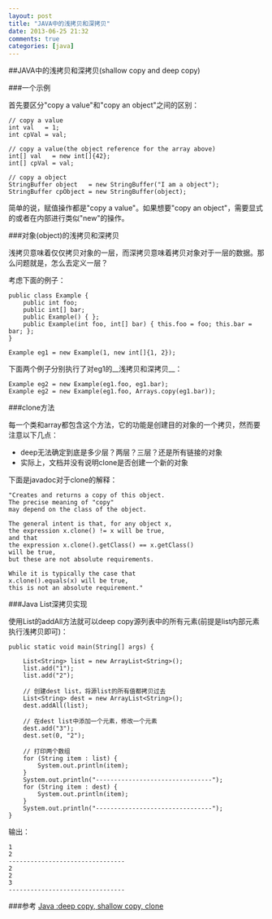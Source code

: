 ```yaml
---
layout: post
title: "JAVA中的浅拷贝和深拷贝"
date: 2013-06-25 21:32
comments: true
categories: [java]
---
```


##JAVA中的浅拷贝和深拷贝(shallow copy and deep copy)

###一个示例 

首先要区分"copy a value"和"copy an object"之间的区别：

	// copy a value
	int val   = 1;
	int cpVal = val;

	// copy a value(the object reference for the array above)
	int[] val 	= new int[]{42};
	int[] cpVal = val;

	// copy a object
	StringBuffer object   = new StringBuffer("I am a object");
	StringBuffer cpObject = new StringBuffer(object);

简单的说，赋值操作都是"copy a value"。如果想要"copy an object"，需要显式的或者在内部进行类似"new"的操作。

###对象(object)的浅拷贝和深拷贝

浅拷贝意味着仅仅拷贝对象的一层，而深拷贝意味着拷贝对象对于一层的数据。那么问题就是，怎么去定义一层？

考虑下面的例子：

	public class Example {
    	public int foo;
    	public int[] bar;
    	public Example() { };
    	public Example(int foo, int[] bar) { this.foo = foo; this.bar = bar; };
	}
	
	Example eg1 = new Example(1, new int[]{1, 2});

下面两个例子分别执行了对eg1的__浅拷贝和深拷贝__：

	Example eg2 = new Example(eg1.foo, eg1.bar);
	Example eg2 = new Example(eg1.foo, Arrays.copy(eg1.bar));

###clone方法

每一个类和array都包含这个方法，它的功能是创建目的对象的一个拷贝，然而要注意以下几点：

* deep无法确定到底是多少层？两层？三层？还是所有链接的对象
* 实际上，文档并没有说明clone是否创建一个新的对象

下面是javadoc对于clone的解释：

	"Creates and returns a copy of this object. 
	The precise meaning of "copy" 
	may depend on the class of the object. 
	
	The general intent is that, for any object x, 
	the expression x.clone() != x will be true, 
	and that 
	the expression x.clone().getClass() == x.getClass() 
	will be true, 
	but these are not absolute requirements. 
	
	While it is typically the case that 
	x.clone().equals(x) will be true, 
	this is not an absolute requirement."

###Java List深拷贝实现

使用List的addAll方法就可以deep copy源列表中的所有元素(前提是list内部元素执行浅拷贝即可)：

	public static void main(String[] args) {
        
        List<String> list = new ArrayList<String>();
        list.add("1");
        list.add("2");
        
		// 创建dest list，将源list的所有值都拷贝过去
        List<String> dest = new ArrayList<String>();
        dest.addAll(list);
        
		// 在dest list中添加一个元素，修改一个元素
        dest.add("3");
        dest.set(0, "2");
        
		// 打印两个数组
        for (String item : list) {
            System.out.println(item);
        }
        System.out.println("--------------------------------");
        for (String item : dest) {
            System.out.println(item);
        }
        System.out.println("--------------------------------");
    }

输出：

	1
	2
	--------------------------------
	2
	2
	3
	--------------------------------

###参考
[Java :deep copy, shallow copy, clone](http://stackoverflow.com/questions/6182565/java-deep-copy-shallow-copy-clone)